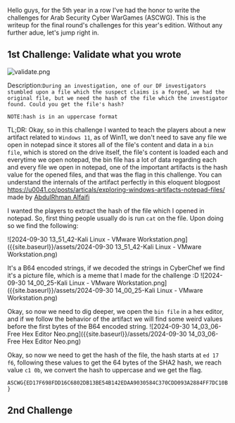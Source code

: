 
Hello guys, for  the 5th year in a row I've had the honor to write the challenges for Arab Security Cyber WarGames (ASCWG). This is the writeup for the final round's challenges for this year's edition. Without any further adue, let's jump right in.

## 1st Challenge: Validate what you wrote

![validate.png]({{site.baseurl}}/assets/validate.png)

Description:```During an investigation, one of our DF investigators stumbled upon a file which the suspect claims is a forged, we had the original file, but we need the hash of the file which the investigator found. Could you get the file's hash?```

```NOTE:hash is in an uppercase format```

TL;DR: Okay, so in this challenge I wanted to teach the players about a new artifact related to ```Windows 11```, as of Win11, we don't need to save any file we open in notepad since it stores all of the file's content and data in a ```bin file```, which is stored on the drive itself, the file's content is loaded each and everytime we open notepad, the bin file has a lot of data regarding each and every file we open in notepad, one of the important artifacts is the hash value for the opened files, and that was the flag in this challenge. You can understand the internals of the artifact perfectly in this eloquent blogpost https://u0041.co/posts/articals/exploring-windows-artifacts-notepad-files/ made by [AbdulRhman Alfaifi](https://twitter.com/A__Alfaifi)

I wanted the players to extract the hash of the file which I opened in notepad. So, first thing people usually do is run ```cat``` on the file. Upon doing so we find the following:

![2024-09-30 13_51_42-Kali Linux - VMware Workstation.png]({{site.baseurl}}/assets/2024-09-30 13_51_42-Kali Linux - VMware Workstation.png)

It's a B64 encoded strings, if we decoded the strings in CyberChef we find it's a picture file, which is a meme that I made for the challenge :D
![2024-09-30 14_00_25-Kali Linux - VMware Workstation.png]({{site.baseurl}}/assets/2024-09-30 14_00_25-Kali Linux - VMware Workstation.png)

Okay, so now we need to dig deeper, we open the ```bin file``` in a hex editor, and if we follow the behavior of the artifact we will find some weird values before the first bytes of the B64 encoded string.
![2024-09-30 14_03_06-Free Hex Editor Neo.png]({{site.baseurl}}/assets/2024-09-30 14_03_06-Free Hex Editor Neo.png)

Okay, so now we need to get the hash of the file, the hash starts at ```ed 17 f6```, following these values to get the 64 bytes of the SHA2 hash, we reach value ```c1 0b```, we convert the hash to uppercase and we get the flag. 

```ASCWG{ED17F698FDD16C6802DB13BE54B142EDAA9030584C370CDD093A2884FF7DC10B}```

## 2nd Challenge